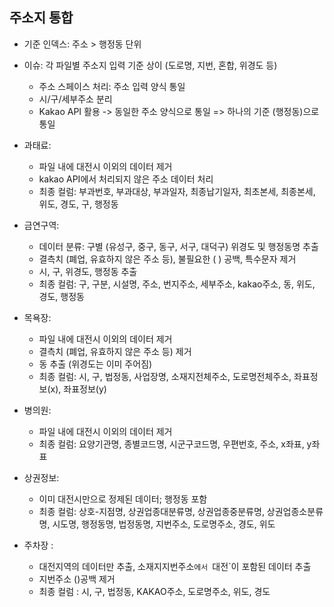 ## 주소지 통합
- 기준 인덱스: 주소 > 행정동 단위 
- 이슈: 각 파일별 주소지 입력 기준 상이 (도로명, 지번, 혼합, 위경도 등)
    - 주소 스페이스 처리: 주소 입력 양식 통일
    - 시/구/세부주소 분리
    - Kakao API 활용 -> 동일한 주소 양식으로 통일
    => 하나의 기준 (행정동)으로 통일

- 과태료:
  - 파일 내에 대전시 이외의 데이터 제거
  - kakao API에서 처리되지 않은 주소 데이터 처리
  - 최종 컬럼: 부과번호, 부과대상, 부과일자, 최종납기일자, 최초본세, 최종본세, 위도, 경도, 구, 행정동
  
- 금연구역: 
  - 데이터 분류: 구별 (유성구, 중구, 동구, 서구, 대덕구) 위경도 및 행정동명 추출
  - 결측치 (폐업, 유효하지 않은 주소 등), 불필요한 ( ) 공백, 특수문자 제거
  - 시, 구, 위경도, 행정동 추출
  - 최종 컬럼: 구, 구분, 시설명, 주소, 번지주소, 세부주소, kakao주소, 동, 위도, 경도, 행정동

- 목욕장:
  - 파일 내에 대전시 이외의 데이터 제거
  - 결측치 (폐업, 유효하지 않은 주소 등) 제거
  - 동 추출 (위경도는 이미 주어짐)
  - 최종 컬럼: 시, 구, 법정동, 사업장명, 소재지전체주소, 도로명전체주소, 좌표정보(x), 좌표정보(y)
  
- 병의원:
  - 파일 내에 대전시 이외의 데이터 제거
  - 최종 컬럼: 요양기관명, 종별코드명, 시군구코드명, 우편번호, 주소, x좌표, y좌표
  
- 상권정보:
  - 이미 대전시만으로 정제된 데이터; 행정동 포함
  - 최종 컬럼: 상호-지점명, 상권업종대분류명, 상권업종중분류명, 상권업종소분류명, 시도명, 행정동명, 법정동명, 지번주소, 도로명주소, 경도, 위도
  
- 주차장 : 
   - 대전지역의 데이터만 추출, 소재지지번주소`에서 `대전`이 포함된 데이터 추출
   - 지번주소 ()공백 제거
   - 최종 컬럼 : 시, 구, 법정동, KAKAO주소, 도로명주소, 위도, 경도
